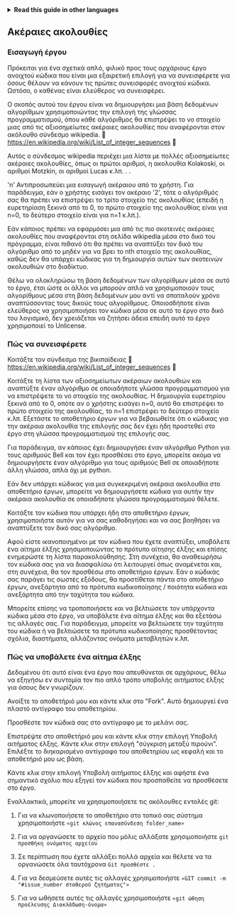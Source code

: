 
<!-- Do not translate this -->
<details>
<summary>
<strong> Read this guide in other languages </strong>
</summary>
    <ul>
	    <li><a href="https://github.com/Twiggecode/Integer-Sequences/blob/main/README%20Translations/README_AR.md"> Arabic </a></li>
		<li><a href="https://github.com/Twiggecode/Integer-Sequences/blob/main/README%20Translations/README_CN.md"> Chinese </a></li>
		<li><a href="https://github.com/Twiggecode/Integer-Sequences/blob/main/README.md"> English </a></li>
        <li><a href="https://github.com/Twiggecode/Integer-Sequences/blob/main/README%20Translations/README_FR.md"> French </a></li>
        <li><a href="https://github.com/Twiggecode/Integer-Sequences/blob/main/README%20Translations/README_DE.md"> German </a></li>
		<li><a href="https://github.com/Twiggecode/Integer-Sequences/blob/main/README%20Translations/README_HINDI.md"> Hindi </a></li>
        <li><a href="https://github.com/Twiggecode/Integer-Sequences/blob/main/README%20Translations/README_ID.md"> Indonesian </a></li>
        <li><a href="https://github.com/Twiggecode/Integer-Sequences/blob/main/README%20Translations/README_IT.md"> Italian </a></li>
        <li><a href="https://github.com/Twiggecode/Integer-Sequences/blob/main/README%20Translations/README_KR.md"> Korean </a></li>
        <li><a href="https://github.com/Twiggecode/Integer-Sequences/blob/main/README%20Translations/README_PT.md"> Portuguese </a></li>
        <li><a href="https://github.com/Twiggecode/Integer-Sequences/blob/main/README%20Translations/README_RO.md"> Romanian </a></li>
        <li><a href="https://github.com/Twiggecode/Integer-Sequences/blob/main/README%20Translations/README_RU.md"> Russian </a></li>
        <li><a href="https://github.com/Twiggecode/Integer-Sequences/blob/main/README%20Translations/README_ES.md"> Spanish </a></li>
        <li><a href="https://github.com/Twiggecode/Integer-Sequences/blob/main/README%20Translations/README_AF.md"> Afrikaans </a></li>
        <li><a href="https://github.com/Twiggecode/Integer-Sequences/blob/main/README%20Translations/README_EL.md"> Greek - Ελληνικά </a></li>
        <li><a href="https://github.com/Twiggecode/Integer-Sequences/blob/main/README%20Translations/README_JP.md"> Japanese - 日本語 </a></li>
        <li><a href="https://github.com/Twiggecode/Integer-Sequences/blob/main/README%20Translations/README_NL.md"> Dutch - Nederlands </a></li>
        <li><a href="https://github.com/Twiggecode/Integer-Sequences/blob/main/README%20Translations/README_SW.md"> Swahili - Kiswahili </a></li>
	</ul> 
</details>
<!-- Do not translate this -->

## Ακέραιες ακολουθίες
### Εισαγωγή έργου
Πρόκειται για ένα σχετικά απλό, φιλικό προς τους αρχάριους έργο ανοιχτού κώδικα που είναι μια εξαιρετική επιλογή για να συνεισφέρετε για όσους θέλουν να κάνουν τις πρώτες συνεισφορές ανοιχτού κώδικα. Ωστόσο, ο καθένας είναι ελεύθερος να συνεισφέρει.

Ο σκοπός αυτού του έργου είναι να δημιουργήσει μια βάση δεδομένων αλγορίθμων χρησιμοποιώντας την επιλογή της γλώσσας προγραμματισμού, όπου κάθε αλγόριθμος θα επιστρέψει το νο στοιχείο μιας από τις αξιοσημείωτες ακέραιες ακολουθίες που αναφέρονται στον ακόλουθο σύνδεσμο wikipedia. 🔗 https://en.wikipedia.org/wiki/List_of_integer_sequences 🔗

Αυτός ο σύνδεσμος wikipedia περιέχει μια λίστα με πολλές αξιοσημείωτες ακέραιες ακολουθίες, όπως οι πρώτοι αριθμοί, η ακολουθία Kolakoski, οι αριθμοί Motzkin, οι αριθμοί Lucas κ.λπ. . .

'n' Αντιπροσωπεύει μια εισαγωγή ακέραιου από το χρήστη. Για παράδειγμα, εάν ο χρήστης εισάγει τον ακέραιο '2', τότε ο αλγόριθμός σας θα πρέπει να επιστρέψει το τρίτο στοιχείο της ακολουθίας (επειδή η ευρετηρίαση ξεκινά από το 0, το πρώτο στοιχείο της ακολουθίας είναι για n=0, το δεύτερο στοιχείο είναι για n=1 κ.λπ.).

Εάν κάποιος πρέπει να εφαρμόσει μια από τις πιο σκοτεινές ακέραιες ακολουθίες που αναφέρονται στη σελίδα wikipedia μέσα στο δικό του πρόγραμμα, είναι πιθανό ότι θα πρέπει να αναπτύξει τον δικό του αλγόριθμο από το μηδέν για να βρει το nth στοιχείο της ακολουθίας, καθώς δεν θα υπάρχει κώδικας για τη δημιουργία αυτών των σκοτεινών ακολουθιών στο διαδίκτυο.

Θέλω να ολοκληρώσω τη βάση δεδομένων των αλγορίθμων μέσα σε αυτό το έργο, έτσι ώστε οι άλλοι να μπορούν απλά να χρησιμοποιούν τους αλγορίθμους μέσα στη βάση δεδομένων μου αντί να σπαταλούν χρόνο αναπτύσσοντας τους δικούς τους αλγορίθμους. Οποιοσδήποτε είναι ελεύθερος να χρησιμοποιήσει τον κώδικα μέσα σε αυτό το έργο στο δικό του λογισμικό, δεν χρειάζεται να ζητήσει άδεια επειδή αυτό το έργο χρησιμοποιεί το Unlicense.


### Πώς να συνεισφέρετε
Κοιτάξτε τον σύνδεσμο της βικιπαίδειας 🔗 https://en.wikipedia.org/wiki/List_of_integer_sequences 🔗

Κοιτάξτε τη λίστα των αξιοσημείωτων ακέραιων ακολουθιών και αναπτύξτε έναν αλγόριθμο σε οποιαδήποτε γλώσσα προγραμματισμού για να επιστρέψετε το νο στοιχείο της ακολουθίας. Η δημιουργία ευρετηρίου ξεκινά από το 0, οπότε αν ο χρήστης εισάγει n=0, αυτό θα επιστρέψει το πρώτο στοιχείο της ακολουθίας, το n=1 επιστρέφει το δεύτερο στοιχείο κ.λπ. Εξετάστε το αποθετήριο έργων για να βεβαιωθείτε ότι ο κώδικας για την ακέραια ακολουθία της επιλογής σας δεν έχει ήδη προστεθεί στο έργο στη γλώσσα προγραμματισμού της επιλογής σας.

Για παράδειγμα, αν κάποιος έχει δημιουργήσει έναν αλγόριθμο Python για τους αριθμούς Bell και τον έχει προσθέσει στο έργο, μπορείτε ακόμα να δημιουργήσετε έναν αλγόριθμο για τους αριθμούς Bell σε οποιαδήποτε άλλη γλώσσα, απλά όχι με python.

Εάν δεν υπάρχει κώδικας για μια συγκεκριμένη ακέραια ακολουθία στο αποθετήριο έργων, μπορείτε να δημιουργήσετε κώδικα για αυτήν την ακέραια ακολουθία σε οποιαδήποτε γλώσσα προγραμματισμού θέλετε.

Κοιτάξτε τον κώδικα που υπάρχει ήδη στο αποθετήριο έργων, χρησιμοποιήστε αυτόν για να σας καθοδηγήσει και να σας βοηθήσει να αναπτύξετε τον δικό σας αλγόριθμο.

Αφού είστε ικανοποιημένοι με τον κώδικα που έχετε αναπτύξει, υποβάλετε ένα αίτημα έλξης χρησιμοποιώντας το πρότυπο αίτησης έλξης και επίσης ενημερώστε τη λίστα παρακολούθησης. Στη συνέχεια, θα αναθεωρήσω τον κώδικά σας για να διασφαλίσω ότι λειτουργεί όπως αναμένεται και, στη συνέχεια, θα τον προσθέσω στο αποθετήριο έργων. Εάν ο κώδικάς σας παράγει τις σωστές εξόδους, θα προστίθεται πάντα στο αποθετήριο έργων, ανεξάρτητα από τα πρότυπα κωδικοποίησης / ποιότητα κώδικα και ανεξάρτητα από την ταχύτητα του κώδικα.

Μπορείτε επίσης να τροποποιήσετε και να βελτιώσετε τον υπάρχοντα κώδικα μέσα στο έργο, να υποβάλετε ένα αίτημα έλξης και θα εξετάσω τις αλλαγές σας. Για παράδειγμα, μπορείτε να βελτιώσετε την ταχύτητα του κώδικα ή να βελτιώσετε τα πρότυπα κωδικοποίησης προσθέτοντας σχόλια, διαστήματα, αλλάζοντας ονόματα μεταβλητών κ.λπ.


### Πώς να υποβάλετε ένα αίτημα έλξης
Δεδομένου ότι αυτό είναι ένα έργο που απευθύνεται σε αρχάριους, θέλω να εξηγήσω εν συντομία τον πιο απλό τρόπο υποβολής αιτήματος έλξης για όσους δεν γνωρίζουν.

Ανοίξτε το αποθετήριό μου και κάντε κλικ στο "Fork". Αυτό δημιουργεί ένα πλαστό αντίγραφο του αποθετηρίου.

Προσθέστε τον κώδικά σας στο αντίγραφο με το μελάνι σας.

Επιστρέψτε στο αποθετήριό μου και κάντε κλικ στην επιλογή Υποβολή αιτήματος έλξης. Κάντε κλικ στην επιλογή "σύγκριση μεταξύ πιρούνι". Επιλέξτε το διηκαρισμένο αντίγραφο του αποθετηρίου ως κεφαλή και το αποθετήριό μου ως βάση.

Κάντε κλικ στην επιλογή Υποβολή αιτήματος έλξης και αφήστε ένα σημαντικό σχόλιο που εξηγεί τον κώδικα που προσπαθείτε να προσθέσετε στο έργο.

Εναλλακτικά, μπορείτε να χρησιμοποιήσετε τις ακόλουθες εντολές git:

1. Για να κλωνοποιήσετε το αποθετήριο στο τοπικό σας σύστημα χρησιμοποιήστε
`«git κλώνος επανασύνδεση folder_name»`

2. Για να οργανώσετε το αρχείο που μόλις αλλάξατε χρησιμοποιήστε
`git προσθήκη ονόματος αρχείου`

3. Σε περίπτωση που έχετε αλλάξει πολλά αρχεία και θέλετε να τα οργανώσετε όλα ταυτόχρονα
`Git προσθέστε .`

4. Για να δεσμεύσετε αυτές τις αλλαγές χρησιμοποιήστε
`«GIT commit -m "#issue_number σταθερού ζητήματος"»`

5. Για να ωθήσετε αυτές τις αλλαγές χρησιμοποιήστε
`«git ώθηση προέλευσης Διακλάδωση-όνομα»`
